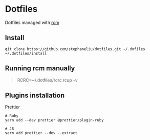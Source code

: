 # Dotfiles

Dotfiles managed with [rcm][1]

## Install

```
git clone https://github.com/stephaneliu/dotfiles.git ~/.dofiles
~/.dotfiles/install
```

## Running rcm manually

> RCRC=~/.dotfiles/rcrc rcup -v

[1]:https://github.com/thoughtbot/rcm

## Plugins installation

Prettier
```
# Ruby
yarn add --dev prettier @prettier/plugin-ruby

# JS
yarn add prettier --dev --extract
```
